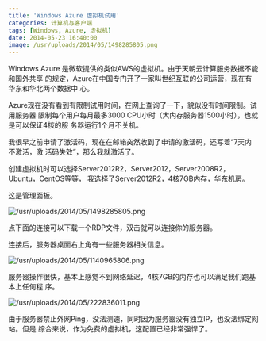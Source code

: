 ```yaml
---
title: 'Windows Azure 虚拟机试用'
categories: 计算机与客户端
tags: [Windows, Azure, 虚拟机]
date: 2014-05-23 16:40:00
image: /usr/uploads/2014/05/1498285805.png
---
```


Windows Azure 是微软提供的类似AWS的虚拟机。由于天朝云计算服务数据不能和国外共享
的规定，Azure在中国专门开了一家叫世纪互联的公司运营，现在有华东和华北两个数据中
心。

Azure现在没有看到有限制试用时间，在网上查询了一下，貌似没有时间限制。试用服务器
限制每个用户每月最多3000 CPU小时（大内存服务器1500小时），也就是可以保证4核的服
务器运行1个月不关机。

我很早之前申请了激活码，现在在邮箱突然收到了申请的激活码，还写着“7天内不激活，激
活码失效”，那么我就激活了。

创建虚拟机时可以选择Server2012R2，Server2012，Server2008R2，Ubuntu，CentOS等等，
我选择了Server2012R2，4核7GB内存，华东机房。

这是管理面板。

![/usr/uploads/2014/05/1498285805.png](/usr/uploads/2014/05/1498285805.png)

点下面的连接可以下载一个RDP文件，双击就可以连接你的服务器。

连接后，服务器桌面右上角有一些服务器相关信息。

![/usr/uploads/2014/05/1140965806.png](/usr/uploads/2014/05/1140965806.png)

服务器操作很快，基本上感觉不到网络延迟，4核7GB的内存也可以满足我们跑基本上任何程
序。

![/usr/uploads/2014/05/222836011.png](/usr/uploads/2014/05/222836011.png)

由于服务器禁止外网Ping，没法测速，同时因为服务器没有独立IP，也没法绑定网站。但是
综合来说，作为免费的虚拟机，这配置已经非常强悍了。
